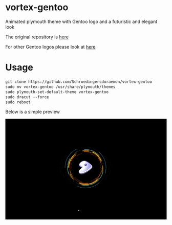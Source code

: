 # vortex-gentoo

Animated plymouth theme with Gentoo logo and a futuristic and elegant look

The original repository is [here](https://github.com/emanuele-scarsella/vortex-ubuntu-plymouth-theme)

For other Gentoo logos please look at [here](https://www.gentoo.org/inside-gentoo/artwork/gentoo-logo.html)

# Usage

```shell
git clone https://github.com/Schroedingersdoraemon/vortex-gentoo
sudo mv vortex-gentoo /usr/share/plymouth/themes
sudo plymouth-set-default-theme vortex-gentoo
sudo dracut --force
sudo reboot
```

Below is a simple preview

![](./screenshot.png)

